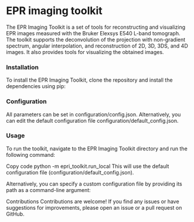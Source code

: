 # EPR imaging toolkit
The EPR Imaging Toolkit is a set of tools for reconstructing and visualizing EPR images measured with the Bruker Elexsys E540 L-band tomograph. The toolkit supports the deconvolution of the projection with non-gradient spectrum, 
angular interpolation, and reconstruction of 2D, 3D, 3DS, and 4D images. It also provides tools for visualizing the obtained images.

### Installation
To install the EPR Imaging Toolkit, clone the repository and install the dependencies using pip:

### Configuration
All parameters can be set in configuration/config.json. Alternatively, you can edit the default configuration file configuration/default_config.json.

### Usage
To run the toolkit, navigate to the EPR Imaging Toolkit directory and run the following command:

Copy code
python -m epri_toolkit.run_local
This will use the default configuration file (configuration/default_config.json).

Alternatively, you can specify a custom configuration file by providing its path as a command-line argument:




Contributions
Contributions are welcome! If you find any issues or have suggestions for improvements, please open an issue or a pull request on GitHub.